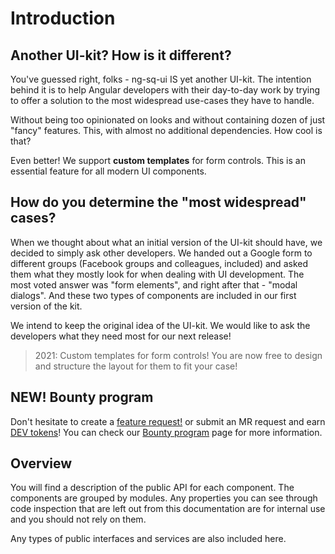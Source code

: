 # Introduction

## Another UI-kit? How is it different?

You've guessed right, folks - ng-sq-ui IS yet another UI-kit.
The intention behind it is to help Angular developers with their day-to-day work
by trying to offer a solution to the most widespread use-cases they have to handle.

Without being too opinionated on looks and without containing dozen of just "fancy" features. This,
with almost no additional dependencies. How cool is that?

Even better! We support **custom templates** for form controls. This is an essential feature for all modern UI components.

## How do you determine the "most widespread" cases?

When we thought about what an initial version of the UI-kit should have,
we decided to simply ask other developers. We handed out a Google form
to different groups (Facebook groups and colleagues, included) and asked them what they mostly look for
when dealing with UI development. The most voted answer was "form elements",
and right after that - "modal dialogs". And these two types of components
are included in our first version of the kit.

We intend to keep the original idea of the UI-kit. We would like to ask the developers
what they need most for our next release!

> 2021: Custom templates for form controls! You are now free to design and structure the layout for them to fit your case!

## NEW! Bounty program

Don't hesitate to create a [feature request!](https://github.com/SQ-UI/ng-sq-ui/issues) or submit an MR request and earn [DEV tokens](https://devprotocol.xyz/)! You can check our [Bounty program](bounty-program.md) page for more information.

## Overview

You will find a description of the public API for each component. The components are grouped by modules.
Any properties you can see through code inspection that are left out from this documentation are for internal use and you should not rely on them.

Any types of public interfaces and services are also included here.
